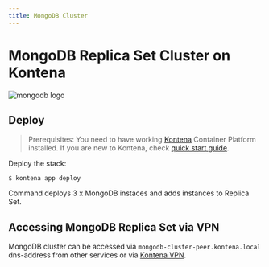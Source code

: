 ```yaml
---
title: MongoDB Cluster
---
```


# MongoDB Replica Set Cluster on Kontena

![mongodb logo](https://www.mongodb.com/assets/MongoDB_Brand_Resources/MongoDB-Logo-5c3a7405a85675366beb3a5ec4c032348c390b3f142f5e6dddf1d78e2df5cb5c.png)

## Deploy

> Prerequisites: You need to have working [Kontena](http://www.kontena.io) Container Platform installed. If you are new to Kontena, check [quick start guide](http://www.kontena.io/docs/getting-started/quick-start).   

Deploy the stack:

```
$ kontena app deploy
```

Command deploys 3 x MongoDB instaces and adds instances to Replica Set.

## Accessing MongoDB Replica Set via VPN

MongoDB cluster can be accessed via `mongodb-cluster-peer.kontena.local` dns-address from other services or via [Kontena VPN](http://www.kontena.io/docs/using-kontena/vpn-access).
